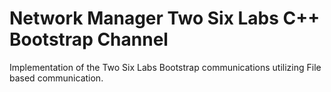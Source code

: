 # Network Manager Two Six Labs C++ Bootstrap Channel

Implementation of the Two Six Labs Bootstrap communications utilizing File based communication.
